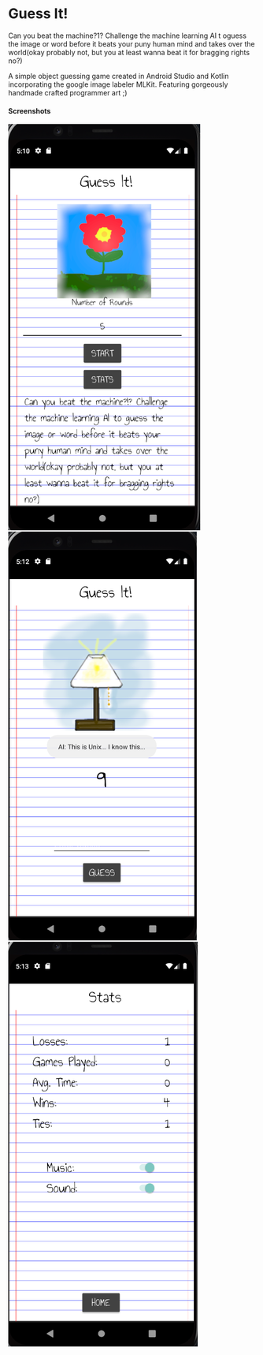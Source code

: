 # Guess It!
Can you beat the machine?1? Challenge the machine learning AI t oguess the image or word before it beats your puny human mind and takes over the world(okay probably not, but you at least wanna beat it for bragging rights no?)

A simple object guessing game created in Android Studio and Kotlin incorporating the google image labeler MLKit. Featuring gorgeously handmade crafted programmer art ;)

#### Screenshots
![screenshot 1](/img/screen1.PNG)
![screenshot 2](/img/screen2.PNG)
![screenshot 3](/img/screen3.PNG)